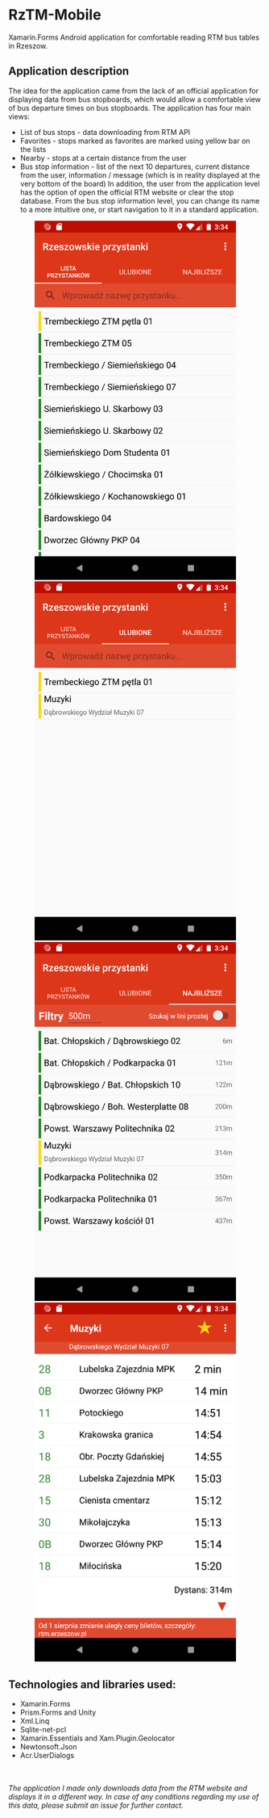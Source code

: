 # RzTM-Mobile
Xamarin.Forms Android application for comfortable reading RTM bus tables in Rzeszow.


## Application description
The idea for the application came from the lack of an official application for displaying data from bus stopboards, which would allow a comfortable view of bus departure times on bus stopboards.
The application has four main views:
* List of bus stops - data downloading from RTM API
* Favorites - stops marked as favorites are marked using yellow bar on the lists
* Nearby - stops at a certain distance from the user
* Bus stop information - list of the next 10 departures, current distance from the user, information / message (which is in reality displayed at the very bottom of the board)
In addition, the user from the application level has the option of open the official RTM website or clear the stop database. From the bus stop information level, you can change its name to a more intuitive one, or start navigation to it in a standard application.

<p align="center">
  <img src="/Files/screenshots/busStopsList.png" width="400" />
  <img src="/Files/screenshots/favorites.png" width="400" /> 
  <img src="/Files/screenshots/nearby.png" width="400" />
  <img src="/Files/screenshots/details.png" width="400" />
</p>


## Technologies and libraries used:
* Xamarin.Forms
* Prism.Forms and Unity
* Xml.Linq
* Sqlite-net-pcl
* Xamarin.Essentials and Xam.Plugin.Geolocator
* Newtonsoft.Json
* Acr.UserDialogs

<br><br>
*The application I made only downloads data from the RTM website and displays it in a different way. In case of any conditions regarding my use of this data, please submit an issue for further contact.*
